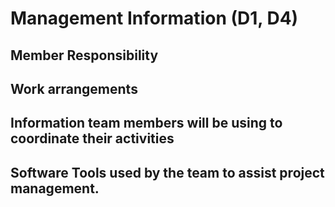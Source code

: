 # Management Information (D1, D4)

## Member	Responsibility


## Work	arrangements

## Information	team	members	will	be	using	to	coordinate	their	activities

## Software	Tools	used	by	the	team	to	assist	project management.
